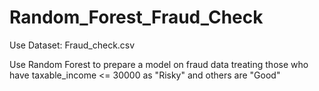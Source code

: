 # Random_Forest_Fraud_Check

Use Dataset: Fraud_check.csv

Use Random Forest to prepare a model on fraud data treating those who have taxable_income <= 30000 as "Risky" and others are "Good"
